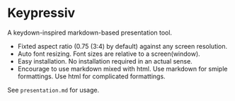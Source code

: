 Keypressiv
==========

A keydown-inspired markdown-based presentation tool.

* Fixted aspect ratio (0.75 (3:4) by default) against any screen resolution.
* Auto font resizing. Font sizes are relative to a screen(window).
* Easy installation. No installation required in an actual sense.
* Encourage to use markdown mixed with html. Use markdown for smiple formattings. Use html for complicated formattings. 

See `presentation.md` for usage.
